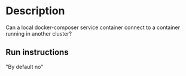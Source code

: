 # Description

Can a local docker-composer service container connect to a container running in another cluster?

## Run instructions



"By default no"